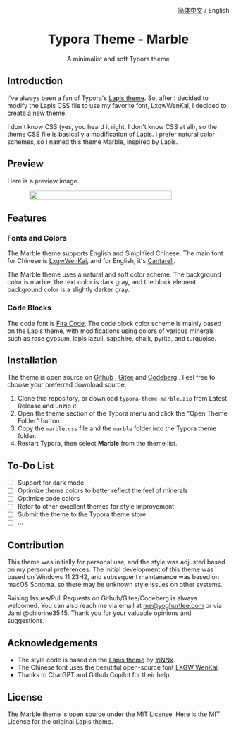 <p align="right"><a href="README.md">简体中文</a> / English</p>
<h1 align="center">Typora Theme - Marble</h1>
<p align="center">A minimalist and soft Typora theme</p>
<div align="center">
</div>

## Introduction

I've always been a fan of Typora's [Lapis theme](https://github.com/YiNNx/typora-theme-lapis). So, after I decided to modify the Lapis CSS file to use my favorite font, LxgwWenKai, I decided to create a new theme.

I don't know CSS (yes, you heard it right, I don't know CSS at all), so the theme CSS file is basically a modification of Lapis. I prefer natural color schemes, so I named this theme Marble, inspired by Lapis.

## Preview

Here is a preview image.

<div style="display: flex; justify-content: center;">
    <img src="imgs/pres.avif" width="80%" />
</div>

## Features

### Fonts and Colors

The Marble theme supports English and Simplified Chinese. The main font for Chinese is [LxgwWenKai](https://github.com/lxgw/LxgwWenKai), and for English, it's [Cantarell](https://fonts.google.com/specimen/Cantarell).

The Marble theme uses a natural and soft color scheme. The background color is marble, the text color is dark gray, and the block element background color is a slightly darker gray.

### Code Blocks

The code font is [Fira Code](https://github.com/tonsky/FiraCode). The code block color scheme is mainly based on the Lapis theme, with modifications using colors of various minerals such as rose gypsum, lapis lazuli, sapphire, chalk, pyrite, and turquoise.

## Installation

The theme is open source on [Github](https://github.com/yoghurtlee-thu/typora-theme-marble)
, [Gitee](https://gitee.com/yoghurtlee-thu/typora-theme-marble) and [Codeberg](https://codeberg.org/chlorine3545/typora-theme-marble) . Feel free to choose your preferred download source.

1. Clone this repository, or download `typora-theme-marble.zip` from Latest Release and unzip it.
2. Open the theme section of the Typora menu and click the "Open Theme Folder" button.
3. Copy the `marble.css` file and the `marble` folder into the Typora theme folder.
4. Restart Typora, then select **Marble** from the theme list.

## To-Do List

- [ ] Support for dark mode
- [ ] Optimize theme colors to better reflect the feel of minerals
- [ ] Optimize code colors
- [ ] Refer to other excellent themes for style improvement
- [ ] Submit the theme to the Typora theme store
- [ ] ...

## Contribution

This theme was initially for personal use, and the style was adjusted based on my personal preferences. The initial development of this theme was based on Windows 11 23H2, and subsequent maintenance was based on macOS Sonoma. so there may be unknown style issues on other systems.

Raising Issues/Pull Requests on Github/Gitee/Codeberg is always welcomed. You can also reach me via email at [me@yoghurtlee.com](mailto:me@yoghurtlee.com) or via Jami @chlorine3545. Thank you for your valuable opinions and suggestions.

## Acknowledgements

- The style code is based on the [Lapis theme](https://github.com/YiNNx/typora-theme-lapis) by [YiNNx](https://github.com/YiNNx).
- The Chinese font uses the beautiful open-source font [LXGW WenKai](https://github.com/lxgw/LxgwWenKai).
- Thanks to ChatGPT and Github Copilot for their help.

## License

The Marble theme is open source under the MIT License. [Here](https://github.com/YiNNx/typora-theme-lapis/blob/main/License) is the MIT License for the original Lapis theme.
